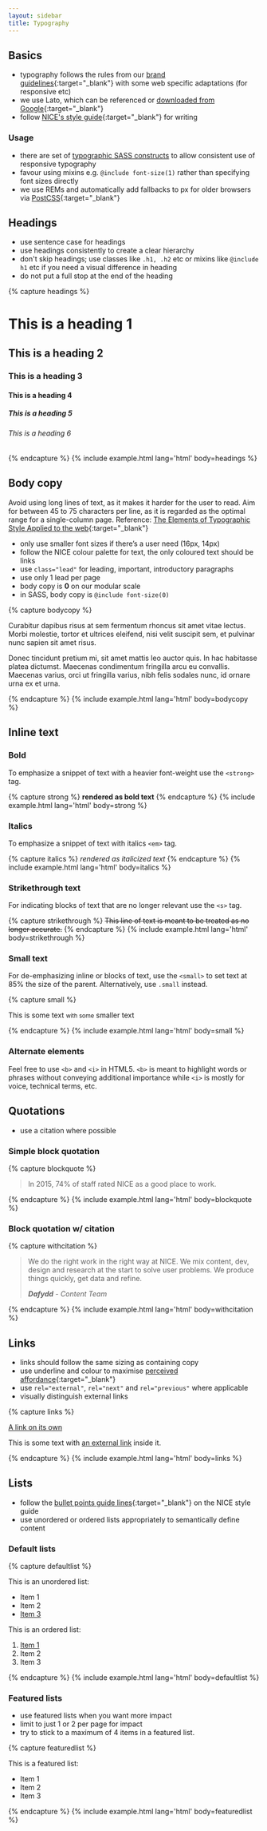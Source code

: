 ```yaml
---
layout: sidebar
title: Typography
---
```


## Basics

- typography follows the rules from our [brand guidelines](https://www.nice.org.uk/brand/typography){:target="_blank"} with some web specific adaptations (for responsive etc)
- we use Lato, which can be referenced or [downloaded from Google](https://fonts.google.com/specimen/Lato){:target="_blank"}
- follow [NICE's style guide](https://www.nice.org.uk/corporate/ecd1/){:target="_blank"} for writing

### Usage

- there are set of <a href="{{ site.baseurl }}{% link technical/sass/documentation/typography.md %}">typographic SASS constructs</a> to allow consistent use of responsive typography
- favour using mixins e.g. `@include font-size(1)` rather than specifying font sizes directly
- we use REMs and automatically add fallbacks to px for older browsers via [PostCSS](https://github.com/nhsevidence/NICE-Experience/blob/master/.grunt-tasks/postcss.js){:target="_blank"}


## Headings

- use sentence case for headings
- use headings consistently to create a clear hierarchy
- don't skip headings; use classes like `.h1, .h2` etc or mixins like `@include h1` etc if you need a visual difference in heading
- do not put a full stop at the end of the heading

{% capture headings %}
<h1>This is a heading 1</h1>
<h2>This is a heading 2</h2>
<h3>This is a heading 3</h3>
<h4>This is a heading 4</h4>
<h5>This is a heading 5</h5>
<h6>This is a heading 6</h6>
{% endcapture %}
{% include example.html lang='html' body=headings %}


## Body copy

Avoid using long lines of text, as it makes it harder for the user to read. Aim for between 45 to 75 characters per line, as it is regarded as the optimal range for a single-column page. Reference: [The Elements of Typographic Style Applied to the web](http://webtypography.net/intro/){:target="_blank"}

- only use smaller font sizes if there’s a user need (16px, 14px)
- follow the NICE colour palette for text, the only coloured text should be links
- use `class="lead"` for leading, important, introductory paragraphs
- use only 1 lead per page
- body copy is **0** on our modular scale
- in SASS, body copy is `@include font-size(0)`

{% capture bodycopy %}
<p class="lead">
    Curabitur dapibus risus at sem fermentum rhoncus sit amet vitae lectus. Morbi molestie, tortor et ultrices eleifend, nisi velit suscipit sem, et pulvinar nunc sapien sit amet risus.
</p>
<p>
    Donec tincidunt pretium mi, sit amet mattis leo auctor quis. In hac habitasse platea dictumst. Maecenas condimentum fringilla arcu eu convallis. Maecenas varius, orci ut fringilla varius, nibh felis sodales nunc, id ornare urna ex et urna.
</p>
{% endcapture %}
{% include example.html lang='html' body=bodycopy %}


## Inline text

### Bold

To emphasize a snippet of text with a heavier font-weight use the `<strong>` tag.

{% capture strong %}
<strong>rendered as bold text</strong>
{% endcapture %}
{% include example.html lang='html' body=strong %}

### Italics

To emphasize a snippet of text with italics `<em>` tag. 

{% capture italics %}
<em>rendered as italicized text</em>
{% endcapture %}
{% include example.html lang='html' body=italics %}


### Strikethrough text

For indicating blocks of text that are no longer relevant use the `<s>` tag.

{% capture strikethrough %}
<s>This line of text is meant to be treated as no longer accurate.</s>
{% endcapture %}
{% include example.html lang='html' body=strikethrough %}


### Small text

For de-emphasizing inline or blocks of text, use the `<small>` to set text at 85% the size of the parent. Alternatively, use `.small` instead.

{% capture small %}
<p>This is some text <small>with some</small> <span class="small">smaller text</span></p>
{% endcapture %}
{% include example.html lang='html' body=small %}


### Alternate elements

Feel free to use `<b>` and `<i>` in HTML5. `<b>` is meant to highlight words or phrases without conveying additional importance while `<i>` is mostly for voice, technical terms, etc.


## Quotations

- use a citation where possible

### Simple block quotation

{% capture blockquote %}
<blockquote class="quote">
    <p>In 2015, 74% of staff rated NICE as a good place to work.</p>
</blockquote>
{% endcapture %}
{% include example.html lang='html' body=blockquote %}

### Block quotation w/ citation

{% capture withcitation %}
<blockquote class="quote">
    <p>We do the right work in the right way at NICE. We mix content, dev, design and research at the start to solve user problems.  We produce things quickly, get data and refine. </p>
    <footer>
        <cite><strong>Dafydd</strong> - Content Team</cite>
    </footer>
</blockquote>
{% endcapture %}
{% include example.html lang='html' body=withcitation %}


## Links

- links should follow the same sizing as containing copy
- use underline and colour to maximise [perceived affordance](http://www.jnd.org/dn.mss/affordances_and.html){:target="_blank"}
- use `rel="external"`, `rel="next"` and `rel="previous"` where applicable
- visually distinguish external links

{% capture links %}
<p><a href="#">A link on its own</a></p>
<p>This is some text with <a href="#" target="_blank" rel="external">an external link</a> inside it.</p>
{% endcapture %}
{% include example.html lang='html' body=links %}


## Lists

- follow the [bullet points guide lines](https://www.nice.org.uk/corporate/ecd1/chapter/punctuation-and-bullet-points#bullet-points){:target="_blank"} on the NICE style guide
- use unordered or ordered lists appropriately to semantically define content

### Default lists

{% capture defaultlist %}
<p>This is an unordered list:</p>
<ul>
    <li>Item 1</li>
    <li>Item 2</li>
    <li><a href="#">Item 3</a></li>
</ul>
<p>This is an ordered list:</p>
<ol>
    <li><a href="#" target="_blank" rel="external">Item 1</a></li>
    <li>Item 2</li>
    <li>Item 3</li>
</ol>
{% endcapture %}
{% include example.html lang='html' body=defaultlist %}

### Featured lists

- use featured lists when you want more impact
- limit to just 1 or 2 per page for impact
- try to stick to a maximum of 4 items in a featured list.

{% capture featuredlist %}
<p>This is a featured list:</p>
<ul class="list list--featured">
    <li>Item 1</li>
    <li>Item 2</li>
    <li>Item 3</li>
</ul>
{% endcapture %}
{% include example.html lang='html' body=featuredlist %}
